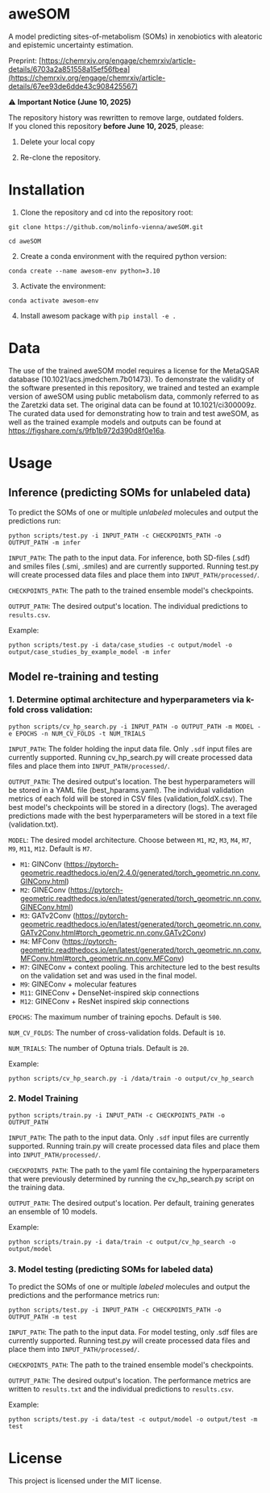 aweSOM
==============================

A model predicting sites-of-metabolism (SOMs) in xenobiotics with aleatoric and epistemic uncertainty estimation.

Preprint: [https://chemrxiv.org/engage/chemrxiv/article-details/6703a2a851558a15ef56fbea](https://chemrxiv.org/engage/chemrxiv/article-details/67ee93de6dde43c908425567)

⚠️ **Important Notice (June 10, 2025)**

The repository history was rewritten to remove large, outdated folders.  
If you cloned this repository **before June 10, 2025**, please:

1. Delete your local copy

2. Re-clone the repository.

# Installation

1. Clone the repository and cd into the repository root:

```git clone https://github.com/molinfo-vienna/aweSOM.git```

```cd aweSOM```

2. Create a conda environment with the required python version:

```conda create --name awesom-env python=3.10```

3. Activate the environment:

```conda activate awesom-env```

4. Install awesom package with ```pip install -e .```


# Data
The use of the trained aweSOM model requires a license for the MetaQSAR database (10.1021/acs.jmedchem.7b01473). To demonstrate the validity of the software presented in this repository, we trained and tested an example version of aweSOM using public metabolism data, commonly referred to as the Zaretzki data set. The original data can be found at 10.1021/ci300009z. The curated data used for demonstrating how to train and test aweSOM, as well as the trained example models and outputs can be found at https://figshare.com/s/9fb1b972d390d8f0e16a.


# Usage

## Inference (predicting SOMs for unlabeled data)

To predict the SOMs of one or multiple *unlabeled* molecules and output the predictions run:

```python scripts/test.py -i INPUT_PATH -c CHECKPOINTS_PATH -o OUTPUT_PATH -m infer```

```INPUT_PATH```: The path to the input data. For inference, both SD-files (.sdf) and smiles files (.smi, .smiles) and are currently supported. Running test.py will create processed data files and place them into ```INPUT_PATH/processed/```.

```CHECKPOINTS_PATH```: The path to the trained ensemble model's checkpoints.

```OUTPUT_PATH```: The desired output's location. The individual predictions to ```results.csv```.

Example:

```python scripts/test.py -i data/case_studies -c output/model -o output/case_studies_by_example_model -m infer```

## Model re-training and testing

### 1. Determine optimal architecture and hyperparameters via k-fold cross validation:

```python scripts/cv_hp_search.py -i INPUT_PATH -o OUTPUT_PATH -m MODEL -e EPOCHS -n NUM_CV_FOLDS -t NUM_TRIALS```

```INPUT_PATH```: The folder holding the input data file. Only ```.sdf``` input files are currently supported. Running cv_hp_search.py will create processed data files and place them into ```INPUT_PATH/processed/```.

```OUTPUT_PATH```: The desired output's location. The best hyperparameters will be stored in a YAML file (best_hparams.yaml). The individual validation metrics of each fold will be stored in CSV files (validation_foldX.csv). The best model's checkpoints will be stored in a directory (logs). The averaged predictions made with the best hyperparameters will be stored in a text file (validation.txt).

```MODEL```: The desired model architecture. Choose between ```M1```, ```M2```, ```M3```, ```M4```, ```M7```, ```M9```, ```M11```, ```M12```.  Default is ```M7```.

* ```M1```: GINConv (https://pytorch-geometric.readthedocs.io/en/2.4.0/generated/torch_geometric.nn.conv.GINConv.html)
* ```M2```: GINEConv (https://pytorch-geometric.readthedocs.io/en/latest/generated/torch_geometric.nn.conv.GINEConv.html)
* ```M3```: GATv2Conv (https://pytorch-geometric.readthedocs.io/en/latest/generated/torch_geometric.nn.conv.GATv2Conv.html#torch_geometric.nn.conv.GATv2Conv)
* ```M4```: MFConv (https://pytorch-geometric.readthedocs.io/en/latest/generated/torch_geometric.nn.conv.MFConv.html#torch_geometric.nn.conv.MFConv)
* ```M7```: GINEConv + context pooling. This architecture led to the best results on the validation set and was used in the final model.
* ```M9```: GINEConv + molecular features
* ```M11```: GINEConv + DenseNet-inspired skip connections
* ```M12```: GINEConv + ResNet inspired skip connections

```EPOCHS```: The maximum number of training epochs. Default is ```500```.

```NUM_CV_FOLDS```: The number of cross-validation folds. Default is ```10```.

```NUM_TRIALS```: The number of Optuna trials. Default is ```20```.

Example:

```python scripts/cv_hp_search.py -i /data/train -o output/cv_hp_search```

### 2. Model Training

```python scripts/train.py -i INPUT_PATH -c CHECKPOINTS_PATH -o OUTPUT_PATH```

```INPUT_PATH```: The path to the input data. Only ```.sdf``` input files are currently supported. Running train.py will create processed data files and place them into ```INPUT_PATH/processed/```.

```CHECKPOINTS_PATH```: The path to the yaml file containing the hyperparameters that were previously determined by running the cv_hp_search.py script on the training data.

```OUTPUT_PATH```: The desired output's location. Per default, training generates an ensemble of 10 models.

Example:

```python scripts/train.py -i data/train -c output/cv_hp_search -o output/model```

### 3. Model testing (predicting SOMs for labeled data)

To predict the SOMs of one or multiple *labeled* molecules and output the predictions and the performance metrics run:

```python scripts/test.py -i INPUT_PATH -c CHECKPOINTS_PATH -o OUTPUT_PATH -m test```

```INPUT_PATH```: The path to the input data. For model testing, only .sdf files are currently supported.  Running test.py will create processed data files and place them into ```INPUT_PATH/processed/```.

```CHECKPOINTS_PATH```: The path to the trained ensemble model's checkpoints.

```OUTPUT_PATH```: The desired output's location. The performance metrics are written to ```results.txt``` and the individual predictions to ```results.csv```.

Example:

```python scripts/test.py -i data/test -c output/model -o output/test -m test```

# License

This project is licensed under the MIT license.

